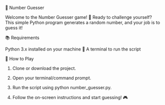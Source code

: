 🎲 Number Guesser

Welcome to the Number Guesser game! 🎉 Ready to challenge yourself? This simple Python program generates a random number, and your job is to guess it!



📚 Requirements

Python 3.x installed on your machine 🐍
A terminal to run the script



🚀 How to Play

1. Clone or download the project.

2. Open your terminal/command prompt.

3. Run the script using python number_guesser.py.

4. Follow the on-screen instructions and start guessing! 🎮